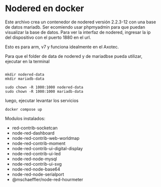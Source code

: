 # Nodered en docker 

Este archivo crea un contenedor de nodered versión 2.2.3-12 con una base de datos mariadb. Ser ecomiendo usar phpmyadmin para que puedan visualizar la base de datos. Para ver la interfaz de nodered, ingresar la ip del dispositivo con el puerto 1880 en el url.
 
Esto es para arm, v7 y funciona idealmente en el Axotec.

Para que el folder de data de nodered y de mariadbse pueda utilizar, ejecutar en la terminal

```

mkdir nodered-data
mkdir mariadb-data

sudo chown -R 1000:1000 nodered-data
sudo chown -R 1000:1000 mariadb-data
```

luego, ejecutar levantar los servicios

```
docker compose up
```


Modulos instalados:

- red-contrib-socketcan
- node-red-dashboard
- node-red-contrib-web-worldmap
- node-red-contrib-moment
- node-red-contrib-ui-digital-display
- node-red-contrib-ui-led
- node-red-node-mysql
- node-red-contrib-ui-svg
- node-red-node-base64
- node-red-node-serialport
- @mschaeffler/node-red-hourmeter


